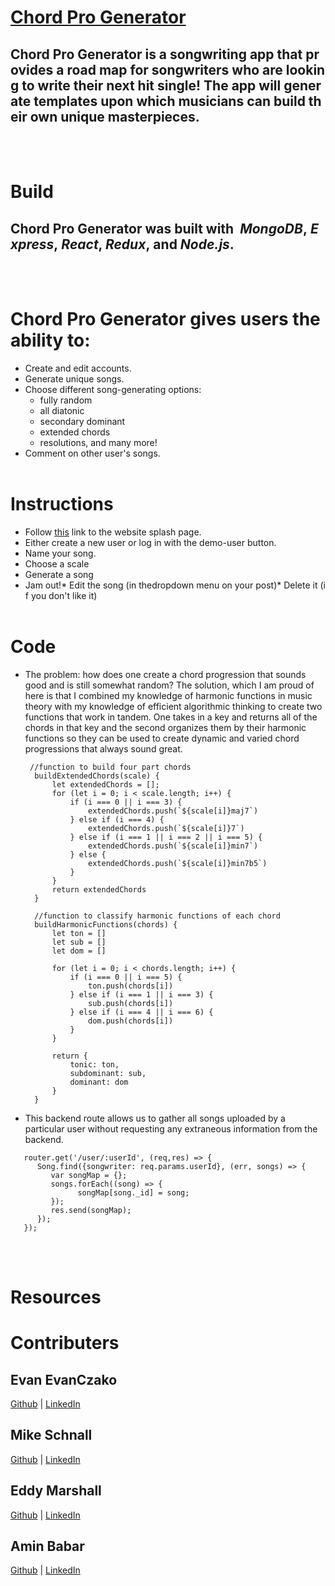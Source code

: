 # [Chord Pro Generator](https://chord-pro-generator.herokuapp.com/#/login)

## Chord Pro Generator is a songwriting app that provides a road map for songwriters who are looking to write their next hit single! The app will generate templates upon which musicians can build their own unique masterpieces.
<br></br>

# Build
## Chord Pro Generator was built with  *MongoDB*, *Express*, *React*, *Redux*, and *Node.js*.
<br></br>

# Chord Pro Generator gives users the ability to: 
* Create and edit accounts. 
* Generate unique songs. 
* Choose different song-generating options: 
  * fully random
  * all diatonic
  * secondary dominant
  * extended chords
  * resolutions, and many more!
* Comment on other user's songs.
<br></br>

# Instructions
* Follow [this](https://chord-pro-generator.herokuapp.com/#/login) link to the website splash page.
* Either create a new user or log in with the demo-user button.
* Name your song.
* Choose a scale
* Generate a song
* Jam out!* Edit the song (in thedropdown menu on your post)* Delete it (if you don't like it)  
<br></br>

# Code
* The problem: how does one create a chord progression that sounds good and is still somewhat random? The solution, which I am proud of here is that I combined my knowledge of  harmonic functions in music theory with my knowledge of efficient algorithmic thinking to create two functions that work in tandem. One takes in a key and returns all of the chords in that key and the second organizes them by their harmonic functions so they can be used to create dynamic and varied chord progressions that always sound great. 
  ```
   //function to build four part chords
    buildExtendedChords(scale) {
        let extendedChords = [];
        for (let i = 0; i < scale.length; i++) {
            if (i === 0 || i === 3) {
                extendedChords.push(`${scale[i]}maj7`)
            } else if (i === 4) {
                extendedChords.push(`${scale[i]}7`)
            } else if (i === 1 || i === 2 || i === 5) {
                extendedChords.push(`${scale[i]}min7`)
            } else {
                extendedChords.push(`${scale[i]}min7b5`)
            }
        }
        return extendedChords
    }

    //function to classify harmonic functions of each chord 
    buildHarmonicFunctions(chords) {
        let ton = []
        let sub = []
        let dom = []

        for (let i = 0; i < chords.length; i++) {
            if (i === 0 || i === 5) {
                ton.push(chords[i])
            } else if (i === 1 || i === 3) {
                sub.push(chords[i])
            } else if (i === 4 || i === 6) {
                dom.push(chords[i])
            }
        }

        return {
            tonic: ton,
            subdominant: sub,
            dominant: dom
        }
    }
  ```


* This backend route allows us to gather all songs uploaded by a particular user without requesting any extraneous information from the backend.
```
   router.get('/user/:userId', (req,res) => {
      Song.find({songwriter: req.params.userId}, (err, songs) => {
         var songMap = {};
         songs.forEach((song) => {
               songMap[song._id] = song;
         });
         res.send(songMap);
      });
   });
```
<br></br>

# Resources

# Contributers
## Evan EvanCzako
[Github](https://github.com/EvanCzako) | 
[LinkedIn](https://www.linkedin.com/in/evan-czako/)

## Mike Schnall
[Github](https://github.com/mordes89) | 
[LinkedIn](http://linkedin.com/in/mike-mordechai-schnall)

## Eddy Marshall
[Github](https://github.com/EddyMarshall) | 
[LinkedIn](https://www.linkedin.com/in/eddy-marshall-092ba6b9/)

## Amin Babar
[Github]() | 
[LinkedIn]()
